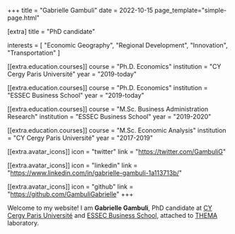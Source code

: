 +++
title = "Gabrielle Gambuli"
date = 2022-10-15
page_template="simple-page.html"

[extra]
title = "PhD candidate"

interests = [
  "Economic Geography",
  "Regional Development",
  "Innovation",
  "Transportation"
]

[[extra.education.courses]]
  course = "Ph.D. Economics"
  institution = "CY Cergy Paris Université"
  year = "2019-today"

[[extra.education.courses]]
  course = "Ph.D. Economics"
  institution = "ESSEC Business School"
  year = "2019-today"

[[extra.education.courses]]
  course = "M.Sc. Business Administration Research"
  institution = "ESSEC Business School"
  year = "2019-2020"

[[extra.education.courses]]
  course = "M.Sc. Economic Analysis"
  institution = "CY Cergy Paris Université"
  year = "2017-2019"

[[extra.avatar_icons]]
  icon = "twitter"
  link = "https://twitter.com/GambuliG"

[[extra.avatar_icons]]
  icon = "linkedin"
  link = "https://www.linkedin.com/in/gabrielle-gambuli-1a113713b/"

[[extra.avatar_icons]]
  icon = "github"
  link = "https://github.com/GambuliGabrielle"
+++

Welcome to my website! I am **Gabrielle Gambuli**, PhD candidate at [CY Cergy Paris Université](https://www.cyu.fr/) and [ESSEC Business School](https://www.essec.edu/en/), attached to [THEMA](https://thema.u-cergy.fr/?lang=en) laboratory.